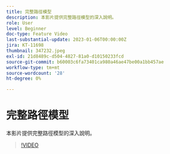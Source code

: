 ```yaml
---
title: 完整路徑模型
description: 本影片提供完整路徑模型的深入說明。
role: User
level: Beginner
doc-type: Feature Video
last-substantial-update: 2023-01-06T00:00:00Z
jira: KT-11698
thumbnail: 347232.jpeg
exl-id: 21d8489c-d504-4827-81a0-d10150233fcd
source-git-commit: b60003c6fa73401ca980a46ae47be00a1bb457ae
workflow-type: tm+mt
source-wordcount: '28'
ht-degree: 0%

---
```


# 完整路徑模型

本影片提供完整路徑模型的深入說明。

>[!VIDEO](https://video.tv.adobe.com/v/347232/?quality=12&learn=on)
